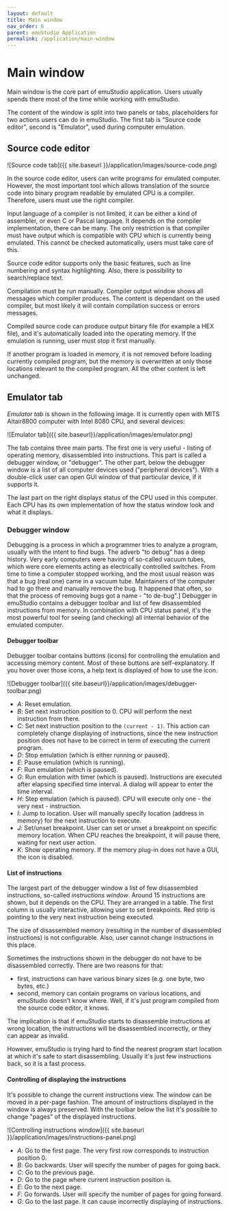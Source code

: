 ```yaml
---
layout: default
title: Main window
nav_order: 6
parent: emuStudio Application
permalink: /application/main-window
---
```


# Main window

Main window is the core part of emuStudio application. Users usually spends there most of the time while working with emuStudio.

The content of the window is split into two panels or tabs, placeholders for two actions users can do in emuStudio. The first tab is "Source code editor", second is "Emulator", used during computer
emulation.

## Source code editor

![Source code tab]({{ site.baseurl }}/application/images/source-code.png)

In the source code editor, users can write programs for emulated computer. However, the most important tool which allows translation of the source code into binary program readable by emulated CPU is a compiler. Therefore, users must use the right compiler.

Input language of a compiler is not limited, it can be either a kind of assembler, or even C or Pascal language. It depends on the compiler implementation, there can be many. The only restriction
is that compiler must have output which is compatible with CPU which is currently being emulated. This cannot be checked automatically, users must take care of this.

Source code editor supports only the basic features, such as line numbering and syntax highlighting. Also, there is possibility to search/replace text.

Compilation must be run manually. Compiler output window shows all messages which compiler produces. The content is dependant on the used compiler, but most likely it will contain compilation success or
errors messages.

Compiled source code can produce output binary file (for example a HEX file), and it's automatically loaded into the operating memory. If the emulation is
running, user must stop it first manually.

If another program is loaded in memory, it is not removed before loading currently compiled program, but the memory is overwritten at only those locations relevant to the compiled program. All the other
content is left unchanged.

## Emulator tab

*Emulator tab* is shown in the following image. It is currently open with MITS Altair8800 computer with Intel 8080 CPU, and several devices:

![Emulator tab]({{ site.baseurl}}/application/images/emulator.png)

The tab contains three main parts. The first one is very useful - listing of operating memory, disassembled into instructions. This part is called a debugger window, or "debugger". The other part, below the debugger window is a list of all computer devices used ("peripheral devices"). With a double-click user can open GUI window of that particular device, if it supports it.

The last part on the right displays status of the CPU used in this computer. Each CPU has its own implementation of how the status window look and what it displays.

### Debugger window

Debugging is a process in which a programmer tries to analyze a program, usually with the intent to find bugs. The adverb "to debug" has a deep history. Very early computers were having of so-called vacuum tubes, which were core elements acting as electrically controlled switches. From time to time a computer stopped working, and the most usual reason was that a bug (real one) came in a vacuum tube. Maintainers of the computer had to go there and manually remove the bug. It happened that often, so that the process of removing bugs got a name - "to de-bug".] Debugger in emuStudio contains
a debugger toolbar and list of few disassembled instructions from memory. In combination with CPU status panel, it's the most powerful tool for seeing (and checking) all internal behavior of the emulated computer.

#### Debugger toolbar

Debugger toolbar contains buttons (icons) for controlling the emulation and accessing memory content. Most of these buttons are self-explanatory. If you hover over those icons, a help text is displayed of how to use the icon.

![Debugger toolbar]({{ site.baseurl}}/application/images/debugger-toolbar.png)

- *A*: Reset emulation.
- *B*: Set next instruction position to 0. CPU will perform the next instruction from there.
- *C*: Set next instruction position to the `(current - 1)`. This action can completely change displaying of instructions, since the new instruction position does not have to be correct in term of executing the current program.
- *D*: Stop emulation (which is either running or paused).
- *E*: Pause emulation (which is running).
- *F*: Run emulation (which is paused).
- *G*: Run emulation with timer (which is paused). Instructions are executed after elapsing specified time interval. A dialog will appear to enter the time interval.
- *H*: Step emulation (which is paused). CPU will execute only one - the very next - instruction.
- *I*: Jump to location. User will manually specify location (address in memory) for the next instruction to execute.
- *J*: Set/unset breakpoint. User can set or unset a breakpoint on specific memory location. When CPU reaches the breakpoint, it will pause there, waiting for next user action.
- *K*: Show operating memory. If the memory plug-in does not have a GUI, the icon is disabled.

#### List of instructions

The largest part of the debugger window a list of few disassembled instructions, so-called *instructions window*. Around 15 instructions are shown, but it depends on the CPU. They are arranged in a table. The first column is usually interactive, allowing user to set breakpoints. Red strip is pointing to the very next instruction being executed.

The size of disassembled memory (resulting in the number of disassembled instructions) is not configurable. Also, user cannot change instructions in this place.

Sometimes the instructions shown in the debugger do not have to be disassembled correctly. There are two reasons for that:

- first, instructions can have various binary sizes (e.g. one byte, two bytes, etc.)
- second, memory can contain programs on various locations, and emuStudio doesn't know where. Well, if it's just program compiled from the source code editor, it knows.

The implication is that if emuStudio starts to disassemble instructions at wrong location, the instructions will be disassembled incorrectly, or they can appear as invalid.

However, emuStudio is trying hard to find the nearest program start location at which it's safe to start disassembling. Usually it's just few instructions back, so it is a fast process.

#### Controlling of displaying the instructions

It's possible to change the current instructions view. The window can be moved in a per-page fashion. The amount of instructions displayed in the window is always preserved. With the toolbar below the list it's possible to change "pages" of the displayed instructions.

![Controlling instructions window]({{ site.baseurl }}/application/images/instructions-panel.png)

- *A*: Go to the first page. The very first row corresponds to instruction position 0.
- *B*: Go backwards. User will specify the number of pages for going back.
- *C*: Go to the previous page.
- *D*: Go to the page where current instruction position is.
- *E*: Go to the next page.
- *F*: Go forwards. User will specify the number of pages for going forward.
- *G*: Go to the last page. It can cause incorrectly displaying of instructions.
